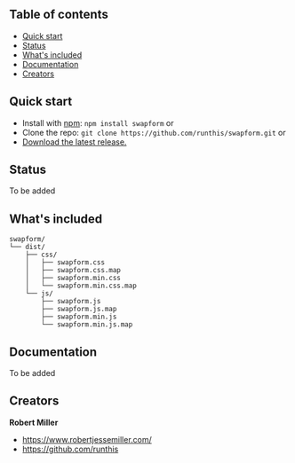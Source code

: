

## Table of contents

- [Quick start](#quick-start)
- [Status](#status)
- [What's included](#whats-included)
- [Documentation](#documentation)
- [Creators](#creators)


## Quick start

- Install with [npm](https://www.npmjs.com/): `npm install swapform`
or
- Clone the repo: `git clone https://github.com/runthis/swapform.git`
or
- [Download the latest release.](https://github.com/runthis/swapform/archive/refs/heads/master.zip)


## Status

To be added


## What's included

```text
swapform/
└── dist/
    ├── css/
    │   ├── swapform.css
    │   ├── swapform.css.map
    │   ├── swapform.min.css
    │   └── swapform.min.css.map
    └── js/
        ├── swapform.js
        ├── swapform.js.map
        ├── swapform.min.js
        └── swapform.min.js.map
```


## Documentation

To be added

## Creators

**Robert Miller**

- <https://www.robertjessemiller.com/>
- <https://github.com/runthis>
